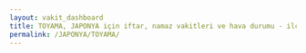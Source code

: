 ```yaml
---
layout: vakit_dashboard
title: TOYAMA, JAPONYA için iftar, namaz vakitleri ve hava durumu - ilçe/eyalet seç
permalink: /JAPONYA/TOYAMA/
---
```


<script type="text/javascript">
  var GLOBAL_COUNTRY = 'JAPONYA';
  var GLOBAL_CITY = 'TOYAMA';
  var GLOBAL_STATE = '';
  var lat = 72;
  var lon = 21;
</script>
